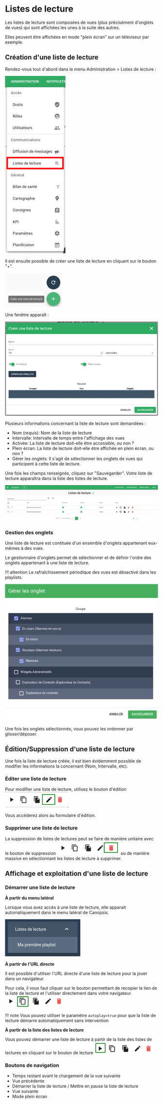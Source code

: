 # Listes de lecture

Les listes de lecture sont composées de vues (plus précisément d'onglets de vues) qui sont affichées les unes à la suite des autres.

Elles peuvent être affichées en mode "plein écran" sur un téléviseur par exemple.

## Création d'une liste de lecture

Rendez-vous tout d'abord dans le menu Administration > Listes de lecture :

![Menu listes de lecture](./img/playlists_menu.png)

Il est ensuite possible de créer une liste de lecture en cliquant sur le bouton "+".

![Bouton création liste de lecture](./img/playlists_bouton_creation.png  "Bouton création liste de lecture")

Une fenêtre apparaît :

![Modale création de liste de lecture](./img/playlists_modal_creation.png  "Modale création de liste de lecture")

Plusieurs informations concernant la liste de lecture sont demandées :

* Nom (*requis*): Nom de la liste de lecture
* Intervalle: Intervalle de temps entre l'affichage des vues
* Activée: La liste de lecture doit-elle être accessible, ou non ?
* Plein écran: La liste de lecture doit-elle être affichée en plein écran, ou non ?
* Gérer les onglets: Il s'agit de sélectionner les onglets de vues qui participent à cette liste de lecture.

Une fois les champs renseignés, cliquez sur "Sauvegarder". Votre liste de lecture apparaîtra dans la liste des listes de lecture.

![Liste des playlists](./img/playlists_liste.png  "Liste des playlists")

### Gestion des onglets

Une liste de lecture est contituée d'un ensemble d'onglets appartenant eux-mêmes à des vues.

Le gestionnaire d'onglets permet de sélectionner et de définir l'ordre des onglets appartenant à une liste de lecture.

!!! attention
    Le rafraîchissement périodique des vues est désactivé dans les playlists.

![Gestionnaire d'onglets](./img/playlists_onglets.png  "Gestionnaire d'onglets")

Une fois les onglets sélectionnés, vous pouvez les ordonner par glisser/déposer.


## Édition/Suppression d'une liste de lecture

Une fois la liste de lecture créée, il est bien évidemment possible de modifier les informations la concernant (Nom, Intervalle, etc).

### Éditer une liste de lecture

Pour modifier une liste de lecture, utilisez le bouton d'édition ![Edition playlist](./img/playlists_edition.png  "Edition d'une liste de lecture").

Vous accéderez alors au formulaire d'édition.

### Supprimer une liste de lecture

La suppression de listes de lectures peut se faire de manière unitaire avec le bouton de suppression ![Suppression playlist](./img/playlists_suppression.png  "Suppression d'une liste de lecture") 
ou de manière massive en sélectionnant les listes de lecture à supprimer.

## Affichage et exploitation d'une liste de lecture

### Démarrer une liste de lecture

**À partir du menu latéral**

Lorsque vous avez accès à une liste de lecture, elle apparait automatiquement dans le menu latéral de Canopsis.

![Menu latéral listes de lecture](./img/playlists_menu_lateral.png  "Menu latéral listes de lecture") 

**À partir de l'URL directe**

Il est possible d'utiliser l'URL directe d'une liste de lecture pour la jouer dans un navigateur.

Pour cela, il vous faut cliquer sur le bouton permettant de recopier le lien de la liste de lecture et l'utiliser directement dans votre navigateur.
![Copie lien liste de lecture](./img/playlists_copie.png  "Copie lien liste de lecture") 

!!! note
    Vous pouvez utiliser le paramètre `autoplay=true` pour que la liste de lecture démarre automatiquement sans intervention

**À partir de la liste des listes de lecture**

Vous pouvez démarrer une liste de lecture à partir de la liste des listes de lectures en cliquant sur le bouton de lecture ![Lecture listes de lecture](./img/playlists_lecture.png  "Lecture de listes de lecture") 

### Boutons de navigation

* Temps restant avant le chargement de la vue suivante
* Vue précédente
* Démarrer la liste de lecture / Mettre en pause la liste de lecture
* Vue suivante
* Mode plein écran
